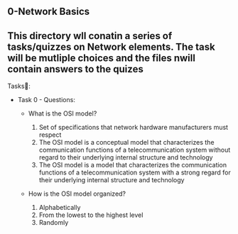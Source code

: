 **0-Network Basics**
---
This directory wll conatin a series of tasks/quizzes on Network elements.
The task will be mutliple choices and the  files nwill contain answers to the quizes
---
Tasks📃:

- Task 0 - Questions:
	- What is the OSI model?
		1. Set of specifications that network hardware manufacturers must respect
		2. The OSI model is a conceptual model that characterizes the communication functions of a telecommunication system without regard to their underlying internal structure and technology
		3. The OSI model is a model that characterizes the communication functions of a telecommunication system with a strong regard for their underlying internal structure and technology

	- How is the OSI model organized?
		1. Alphabetically
		2. From the lowest to the highest level
		3. Randomly

